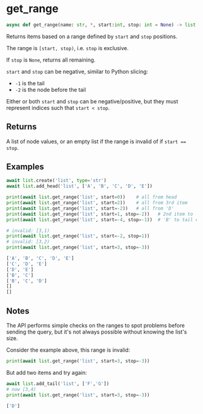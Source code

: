 # get_range

```py
async def get_range(name: str, *, start:int, stop: int = None) -> list:
```

Returns items based on a range defined by `start` and `stop` positions.

The range is `[start, stop)`, i.e. `stop` is exclusive.

If `stop` is `None`, returns all remaining.

`start` and `stop` can be negative, similar to Python slicing:

- `-1` is the tail
- `-2` is the node before the tail


Either or both `start` and `stop` can be negative/positive, but they must represent indices such that `start < stop`.

## Returns
A list of node values, or an empty list if the range is invalid of if `start == stop`.

## Examples

```py
await list.create('list', type='str')
await list.add_head('list', ['A', 'B', 'C', 'D', 'E'])

print(await list.get_range('list', start=0))    # all from head
print(await list.get_range('list', start=2))    # all from 3rd item
print(await list.get_range('list', start=-2))   # all from 'D'
print(await list.get_range('list', start=1, stop=-2))   # 2nd item to 'D' exclusive
print(await list.get_range('list', start=-4, stop=-1))  # 'B' to tail exclusive

# invalid: [3,1)
print(await list.get_range('list', start=-2, stop=1))
# invalid: [3,2)
print(await list.get_range('list', start=3, stop=-3))
```

```bash title='Output'
['A', 'B', 'C', 'D', 'E']
['C', 'D', 'E']
['D', 'E']
['B', 'C']
['B', 'C', 'D']
[]
[]
```

## Notes
The API performs simple checks on the ranges to spot problems before sending the query, but it's not
always possible without knowing the list's size.

Consider the example above, this range is invalid:

```py
print(await list.get_range('list', start=3, stop=-3))
```

But add two items and try again:

```py
await list.add_tail('list', ['F','G'])
# now [3,4)
print(await list.get_range('list', start=3, stop=-3)) 
```

```bash title='Output'
['D']
```
